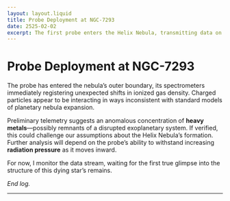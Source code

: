 ```yaml
---  
layout: layout.liquid  
title: Probe Deployment at NGC-7293  
date: 2525-02-02  
excerpt: The first probe enters the Helix Nebula, transmitting data on its dynamic particle interactions.  
---
```


# Probe Deployment at NGC-7293  

The probe has entered the nebula’s outer boundary, its spectrometers immediately registering unexpected shifts in ionized gas density. Charged particles appear to be interacting in ways inconsistent with standard models of planetary nebula expansion.  

Preliminary telemetry suggests an anomalous concentration of **heavy metals**—possibly remnants of a disrupted exoplanetary system. If verified, this could challenge our assumptions about the Helix Nebula’s formation. Further analysis will depend on the probe’s ability to withstand increasing **radiation pressure** as it moves inward.  

For now, I monitor the data stream, waiting for the first true glimpse into the structure of this dying star’s remains.  

_End log._  

---

<!-- Using GPT 4.0
"Please generate two posts, using this date, and another a day after, please generate them in the same style as the last generations but making them more scientifically focused instead of general knowledge and make them more observation and data-gathering focused. Not to display data but the intent of the log is to be used for data later! Make it in the same length and style as the given one and use as much Markdown as you can to make the post pop on its own." I gave an example of myself typing out a very bare bones post as a supplimentary material to make it more curated!-->